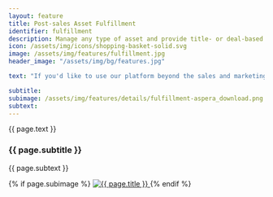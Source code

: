 ```yaml
---
layout: feature
title: Post-sales Asset Fulfillment
identifier: fulfillment
description: Manage any type of asset and provide title- or deal-based download access to selected clients via package downloads and high speed file transfer.
icon: /assets/img/icons/shopping-basket-solid.svg
image: /assets/img/features/fulfillment.jpg
header_image: "/assets/img/bg/features.jpg"

text: "If you'd like to use our platform beyond the sales and marketing phase, it can also take care of delivering assets to your licensees. Using our flexible access controls, you can selectively provide (timed) access to any set of assets to a specific client, who can then retrieve them in the client-site by using any of the several self-service download options including ZIP package delivery and Aspera Faspex file transfer. However, you can also take care of sending email-based download links to your clients in case you'd like to minimise their share of the effort even further."

subtitle: 
subimage: /assets/img/features/details/fulfillment-aspera_download.png
subtext: 
---
```


<div class="row">
    <div class="col-xl-6 col-lg-12">
        <div class="service-details mb-40">
            <p>{{ page.text }}</p>
            <h3>{{ page.subtitle }}</h3>
            <p>{{ page.subtext }}</p>
        </div>
    </div>
    <div class="col-xl-6 col-lg-12">
        <div class="s-details-img mb-30">
          {% if page.subimage %}
          <a href="{{ page.subimage }}" class="view">
            <img src="{{ page.subimage }}" class="border" alt="{{ page.title }}">  
          </a>
          {% endif %}
        </div>
    </div>
</div>
